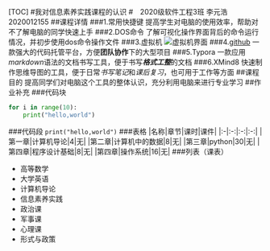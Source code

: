 [TOC]
#我对信息素养实践课程的认识
#&emsp;2020级软件工程3班  李元浩  2020012155
##课程详情
###1.常用快捷键
提高学生对电脑的使用效率，帮助对不了解电脑的同学快速上手
###2.DOS命令
了解可视化操作界面背后的命令运行情况，并初步使用dos命令操作文件
###3.虚拟机
![虚拟机界面](C:\Users\李元浩\Desktop\虚拟机.bmp)
###4.[github](https://github.com/)
一款强大的代码托管平台，方便**团队协作**下的大型项目
###5.Typora
一款应用*markdown*语法的文档书写工具，便于书写***格式工整***的文档
###6.XMind8
快速制作思维导图的工具，便于日常*书写笔记*和*课后复习*，也可用于工作等方面
##课程目的
提高同学们对电脑这个工具的整体认识，充分利用电脑来进行专业学习
##作业补充
###代码块
```python
for i in range(10):
	print("hello,world")
```
###代码段
`print("hello,world")`
###表格
|名称|章节|课时|课件|
|:-|:-:|:-:|:-:|
|第一章|计算机导论|4|无|
|第二章|计算机中的数据|8|无|
|第三章|python|30|无|
|第四章|程序设计基础|8|无|
|第四章|操作系统|16|无|
###列表（课表）
+ 高等数学
+ 大学英语
+ 计算机导论
+ 信息素养实践
+ 政治课
+ 军事课
+ 心理课
+ 形式与政策